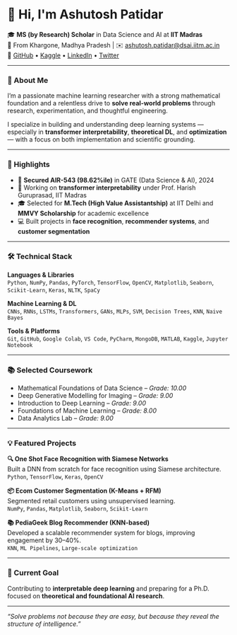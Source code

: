 # 👋 Hi, I'm Ashutosh Patidar

🎓 **MS (by Research) Scholar** in Data Science and AI at **IIT Madras**  
📍 From Khargone, Madhya Pradesh | ✉️ ashutosh.patidar@dsai.iitm.ac.in  
🔗 [GitHub](https://github.com/your-username) • [Kaggle](https://www.kaggle.com/your-profile) • [LinkedIn](https://www.linkedin.com/in/your-profile) • [Twitter](https://twitter.com/your-handle)

---

### 🧠 About Me

I’m a passionate machine learning researcher with a strong mathematical foundation and a relentless drive to **solve real-world problems** through research, experimentation, and thoughtful engineering.

I specialize in building and understanding deep learning systems — especially in **transformer interpretability**, **theoretical DL**, and **optimization** — with a focus on both implementation and scientific grounding.

---

### 🚀 Highlights

- 🎯 **Secured AIR-543 (98.62%ile)** in GATE (Data Science & AI), 2024  
- 🧪 Working on **transformer interpretability** under Prof. Harish Guruprasad, IIT Madras  
- 🎓 Selected for **M.Tech (High Value Assistantship)** at IIT Delhi and **MMVY Scholarship** for academic excellence  
- 💻 Built projects in **face recognition**, **recommender systems**, and **customer segmentation**

---

### 🛠️ Technical Stack

**Languages & Libraries**  
`Python`, `NumPy`, `Pandas`, `PyTorch`, `TensorFlow`, `OpenCV`, `Matplotlib`, `Seaborn`, `Scikit-Learn`, `Keras`, `NLTK`, `SpaCy`

**Machine Learning & DL**  
`CNNs`, `RNNs`, `LSTMs`, `Transformers`, `GANs`, `MLPs`, `SVM`, `Decision Trees`, `KNN`, `Naive Bayes`

**Tools & Platforms**  
`Git`, `GitHub`, `Google Colab`, `VS Code`, `PyCharm`, `MongoDB`, `MATLAB`, `Kaggle`, `Jupyter Notebook`

---

### 📚 Selected Coursework

- Mathematical Foundations of Data Science – *Grade: 10.00*  
- Deep Generative Modelling for Imaging – *Grade: 9.00*  
- Introduction to Deep Learning – *Grade: 9.00*  
- Foundations of Machine Learning – *Grade: 8.00*  
- Data Analytics Lab – *Grade: 9.00*

---

### 💡 Featured Projects

**🔍 One Shot Face Recognition with Siamese Networks**  
Built a DNN from scratch for face recognition using Siamese architecture.  
`Python`, `TensorFlow`, `Keras`, `OpenCV`

**📦 Ecom Customer Segmentation (K-Means + RFM)**  
Segmented retail customers using unsupervised learning.  
`NumPy`, `Pandas`, `Matplotlib`, `Seaborn`, `Scikit-Learn`

**📚 PediaGeek Blog Recommender (KNN-based)**  
Developed a scalable recommender system for blogs, improving engagement by 30–40%.  
`KNN`, `ML Pipelines`, `Large-scale optimization`

---

### 🧭 Current Goal

Contributing to **interpretable deep learning** and preparing for a Ph.D. focused on **theoretical and foundational AI research**.

---

_“Solve problems not because they are easy, but because they reveal the structure of intelligence.”_
